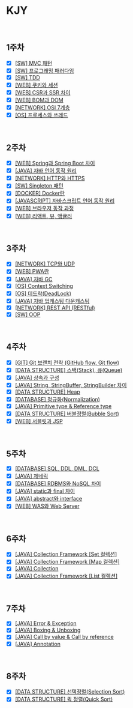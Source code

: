# KJY

<br/>

## 1주차

- [x] [[SW] MVC 패턴](./%5BSW%5D%20MVC%20패턴.md)
- [x] [[SW] 프로그래밍 패러다임](./%5BSW%5D%20프로그래밍%20패러다임.md)
- [x] [[SW] TDD](./%5BSW%5D%20TDD.md)
- [x] [[WEB] 쿠키와 세션](./%5BWEB%5D%20쿠키와%20세션.md)
- [x] [[WEB] CSR과 SSR 차이](./%5BWEB%5D%20CSR과%20SSR%20차이.md)
- [x] [[WEB] BOM과 DOM](./%5BWEB%5D%20BOM과%20DOM.md)
- [x] [[NETWORK] OSI 7계층](./%5BNETWORK%5D%20OSI%207계층.md)
- [x] [[OS] 프로세스와 쓰레드](./%5BOS%5D%20프로세스와%20쓰레드.md)

<br/>

## 2주차

- [x] [[WEB] Spring과 Spring Boot 차이](./%5BWEB%5D%20Spring과%20Spring%20Boot%20차이.md)
- [x] [[JAVA] 자바 언어 동작 원리](./%5BJAVA%5D%20자바%20언어%20동작%20원리.md)
- [x] [[NETWORK] HTTP와 HTTPS](./%5BNETWORK%5D%20HTTP와%20HTTPS.md)
- [x] [[SW] Singleton 패턴](./%5BSW%5D%20Singleton%20패턴.md)
- [x] [[DOCKER] Docker란](./%5BDocker%5D%20Docker.md)
- [x] [[JAVASCRIPT] 자바스크립트 언어 동작 원리](./%5BJAVASCRIPT%5D%20자바스크립트%20언어%20동작%20원리.md)
- [x] [[WEB] 브라우저 동작 과정](./%5BWEB%5D%20브라우저%20동작%20과정.md)
- [x] [[WEB] 리액트, 뷰, 앵귤러](./%5BWEB%5D%20리액트%2C%20뷰%2C%20앵귤러.md)

<br/>


## 3주차

- [x] [[NETWORK] TCP와 UDP](./%5BNETWORK%5D%20TCP와%20UDP.md)
- [x] [[WEB] PWA란](./%5BWEB%5D%20PWA란.md)
- [x] [[JAVA] 자바 GC](./%5BJAVA%5D%20자바%20GC.md)
- [x] [[OS] Context Switching](./%5BOS%5D%20Context%20Switching.md)
- [x] [[OS] 데드락(DeadLock)](./%5BOS%5D%20데드락(DeadLock).md)
- [x] [[JAVA] 자바 업캐스팅 다운캐스팅](./%5BJAVA%5D%20자바%20업캐스팅%20다운캐스팅.md)
- [x] [[NETWORK] REST API (RESTful)](./%5BNETWORK%5D%20REST%20API%20(RESTful).md)
- [x] [[SW] OOP](./%5BSW%5D%20OOP.md)

<br />


## 4주차

- [x] [[GIT] Git 브랜치 전략 (GitHub flow, Git flow)](./%5BGIT%5D%20Git%20브랜치%20전략%20(Github%20flow%2C%20Git%20flow).md)
- [x] [[DATA STRUCTURE] 스택(Stack), 큐(Queue)](./%5BDATA%20STRUCTURE%5D%20스택(Stack),%20큐(Queue).md)
- [x] [[JAVA] 상속과 구성](./%5BJAVA%5D%20상속과%20구성.md)
- [x] [[JAVA] String, StringBuffer, StringBuilder 차이](./%5BJAVA%5D%20String,%20StringBuffer,%20StringBuilder%20차이.md)
- [x] [[DATA STRUCTURE] Heap](./%5BDATA%20STRUCTURE%5D%20Heap.md)
- [x] [[DATABASE] 정규화(Normalization)](./%5BDATABASE%5D%20정규화%20(Normalization).md)
- [x] [[JAVA] Primitive type & Reference type](./%5BJAVA%5D%20Primitive%20type%20%26%20Reference%20type.md)
- [x] [[DATA STRUCTURE] 버블정렬(Bubble Sort)](./%5BDATA%20STRUCTURE%5D%20버블정렬(Bubble%20Sort).md)
- [x] [[WEB] 서블릿과 JSP](./%5BWEB%5D%20서블릿과%20JSP.md)

<br/>

## 5주차

- [x] [[DATABASE] SQL, DDL, DML, DCL](./%5BDATABASE%5D%20SQL,%20DDL,%20DML,%20DCL.md)
- [x] [[JAVA] 제네릭](./%5BJAVA%5D%20제네릭.md)
- [x] [[DATABASE] RDBMS와 NoSQL 차이](./%5BDATABASE%5D%20RDBMS와%20NoSQL%20차이.md)
- [x] [[JAVA] static과 final 차이](./%5BJAVA%5D%20static과%20final%20차이.md)
- [x] [[JAVA] abstract와 interface](./%5BJAVA%5D%20abstract와%20interface.md)
- [x] [[WEB] WAS와 Web Server](./%5BWEB%5D%20WAS와%20Web%20Server.md)

<br/>

## 6주차

- [x] [[JAVA] Collection Framework [Set 컬렉션]](./%5BJAVA%5D%20컬렉션%20프레임워크%20-%20Set%20컬렉션.md)
- [x] [[JAVA] Collection Framework [Map 컬렉션]](./%5BJAVA%5D%20컬렉션%20프레임워크%20-%20Map%20컬렉션.md)
- [x] [[JAVA] Collection](./%5BJAVA%5D%20Collection.md)
- [x] [[JAVA] Collection Framework [List 컬렉션]](./%5BJAVA%5D%20컬렉션%20프레임워크%20-%20List%20컬렉션.md)

<br/>

## 7주차

- [x] [[JAVA] Error & Exception](./%5BJAVA%5D%20Error%20%26%20Exception.md)
- [x] [[JAVA] Boxing & Unboxing](./%5BJAVA%5D%20Boxing%20%26%20Unboxing.md)
- [x] [[JAVA] Call by value & Call by reference](./%5BJAVA%5D%20Call%20by%20value%20%26%20Call%20by%20reference.md)
- [x] [[JAVA] Annotation](./%5BJAVA%5D%20Annotation.md)

<br/>

## 8주차

- [x] [[DATA STRUCTURE] 선택정렬(Selection Sort)](./%5BDATA%20STRUCTURE%5D%20선택정렬(Selection%20Sort).md)
- [x] [[DATA STRUCTURE] 퀵 정렬(Quick Sort)](./%5BDATA%20STRUCTURE%5D%20퀵%20정렬(Quick%20Sort).md)

<br/>